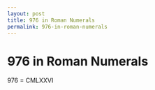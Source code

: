 ```yaml
---
layout: post
title: 976 in Roman Numerals
permalink: 976-in-roman-numerals
---
```


# 976 in Roman Numerals

976 = CMLXXVI
